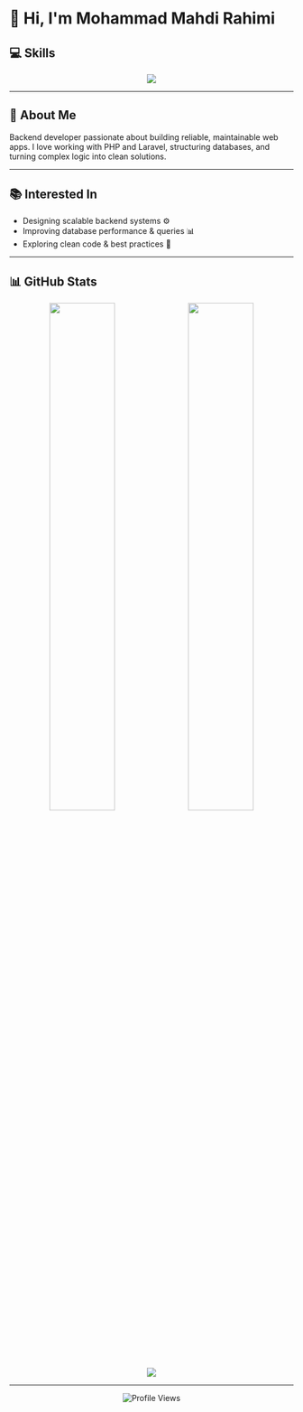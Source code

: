 # 👋 Hi, I'm Mohammad Mahdi Rahimi

## 💻 Skills

<p align="center">
  <a href="#">
    <img src="https://simpleskill.icons.workers.dev/svg?i=php,laravel,mysql,git,linux&theme=dark" />
  </a>
</p>

---

## 🙋 About Me

Backend developer passionate about building reliable, maintainable web apps. I love working with PHP and Laravel, structuring databases, and turning complex logic into clean solutions.

---

## 📚 Interested In

* Designing scalable backend systems ⚙️
* Improving database performance & queries 📊
* Exploring clean code & best practices 📖

---

## 📊 GitHub Stats

<p align="center">
  <img src="https://github-readme-stats.vercel.app/api?username=mmrahimi&show_icons=true&theme=dark" width="48%" />
  <img src="https://github-readme-streak-stats.herokuapp.com/?user=mmrahimi&theme=dark" width="48%" />
</p>

<p align="center">
  <img src="https://github-readme-stats.vercel.app/api/top-langs/?username=mmrahimi&layout=compact&theme=dark" />
</p>

---

<p align="center">
  <img src="https://komarev.com/ghpvc/?username=mmrahimi&color=blue" alt="Profile Views" />
</p>
